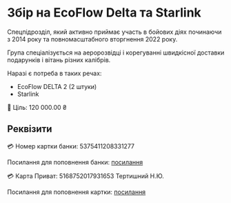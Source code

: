 # Збір на EcoFlow Delta та Starlink

Спецпідрозділ, який активно приймає участь в бойових діях починаючи з 2014 року та повномасштабного вторгнення 2022 року.

Група спеціалізується на аеророзвідці і корегуванні швидкісної доставки подарунків і вітань різних калібрів.

Наразі є потреба в таких речах:
- EcoFlow DELTA 2 (2 штуки)
- Starlink

🎯 Ціль: 120 000.00 ₴

## Реквізити

💳 Номер картки банки: 5375411208331277

Посилання для поповнення банки: [посилання](https://send.monobank.ua/jar/2kcGwcgwES)

💳 Карта Приват: 5168752017931653 Тертишний Н.Ю.

Посилання для поповнення картки: [посилання](https://www.privat24.ua/send/acbqz)
